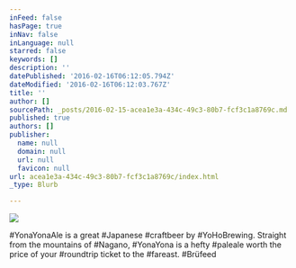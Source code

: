 ```yaml
---
inFeed: false
hasPage: true
inNav: false
inLanguage: null
starred: false
keywords: []
description: ''
datePublished: '2016-02-16T06:12:05.794Z'
dateModified: '2016-02-16T06:12:03.767Z'
title: ''
author: []
sourcePath: _posts/2016-02-15-acea1e3a-434c-49c3-80b7-fcf3c1a8769c.md
published: true
authors: []
publisher:
  name: null
  domain: null
  url: null
  favicon: null
url: acea1e3a-434c-49c3-80b7-fcf3c1a8769c/index.html
_type: Blurb

---
```

![](https://the-grid-user-content.s3-us-west-2.amazonaws.com/3f38d569-53cf-49c3-9e55-63c2e258f375.jpg)

\#YonaYonaAle is a great \#Japanese \#craftbeer by \#YoHoBrewing. Straight from the mountains of \#Nagano, \#YonaYona is a hefty \#paleale worth the price of your \#roundtrip ticket to the \#fareast. \#Brüfeed
